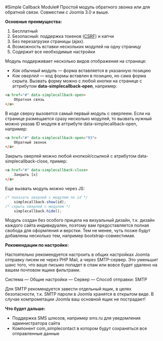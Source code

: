 #Simple Callback Module#
Простой модуль обратного звонка или для обратной связи. Совместим с Joomla 3.0 и выше.

**Основные преимущества:**

 1. Бесплатный
 2. Безопасный: поддержка токенов ([CSRF](https://docs.joomla.org/How_to_add_CSRF_anti-spoofing_to_forms))  и капчи
 3. Без перезагрузки страницы (ajax).
 4. Возможность вставки нескольких модулей на одну страницу
 5. Содержит все необходимые настройки

Модуль поддерживает несколько видов отображения на странице:

 - *Как обычный модуль* —  форма вставляется в указанную позицию
 - *Как оверлей* — код формы вставлен в позицию, но сама форма скрыта. Вызвать
   форму можно с любой кнопки на странице с аттрибутом
   **data-simplecallback-open**, например:

```html
<a href="#" data-simplecallback-open>
    Обратная связь
</a>
```

В коде сверху вызовется самый первый модуль с оверлеем. Если на странице размещается сразу несколько модулей, то вызвать нужный можно указав ID модуля в аттрибуте data-simplecallback-open, например:

```html
<a href="#" data-simplecallback-open="93">
    Обратный звонок
</a>
```

Закрыть оверлей можно любой кнопкой/ссылкой с атрибутом data-simplecallback-close, пример:

```html
<a href="#" data-simplecallback-close>
    Закрыть [x]
</a>
```

Еще вызвать модуль можно через JS:

```javascript
/* показать оверлей с модулем по id */
    simplecallback.show(id); 
/* скрыть оверлей с модулем */
    simplecallback.hide(); 
```

Модуль создан без особого прицела на визуальный дизайн, т.к. дизайн каждого сайта индивидуален, поэтому вам предоставляется полная свобода для оформления и верстки. Тем не менее, чуть позже будут добавлены несколько тем, например bootstrap-совместимая.

**Рекомендации по настройке:**

Настоятельно рекомендуется настроить в общих настройках Joomla отправку писем не через PHP Mail, а через SMTP-сервер. Это уменьшит шанс того, что ваше письмо попадет в спам или вовсе будет удалено на вашем почтовом ящике фильтрами.
  
Система — Общие настройки — Сервер — Способ отправки: SMTP

Для SMTP рекомендуется завести отдельный ящик, в целях безопасности, т.к. SMTP пароли в Joomla хранятся в открытом виде. В случае компрометации Joomla ваш основной ящик не пострадает!


**Что будет дальше:**

 - Поддержка SMS шлюзов, например sms.ru для уведомления администратора
   сайта
 - Компонент com_simplecontact в котором будут сохраняться все
   отправленные данные
